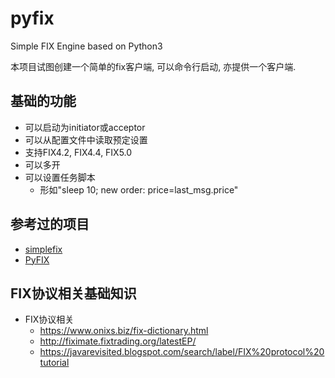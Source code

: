 # pyfix

Simple FIX Engine based on Python3

本项目试图创建一个简单的fix客户端,
可以命令行启动, 亦提供一个客户端.

## 基础的功能

- 可以启动为initiator或acceptor
- 可以从配置文件中读取预定设置
- 支持FIX4.2, FIX4.4, FIX5.0
- 可以多开
- 可以设置任务脚本
  - 形如"sleep 10; new order: price=last_msg.price"

## 参考过的项目

- [simplefix](https://pypi.python.org/pypi/simplefix)
- [PyFIX](https://github.com/wannabegeek/PyFIX)

## FIX协议相关基础知识
- FIX协议相关
  - <https://www.onixs.biz/fix-dictionary.html>
  - <http://fiximate.fixtrading.org/latestEP/>
  - <https://javarevisited.blogspot.com/search/label/FIX%20protocol%20tutorial>
